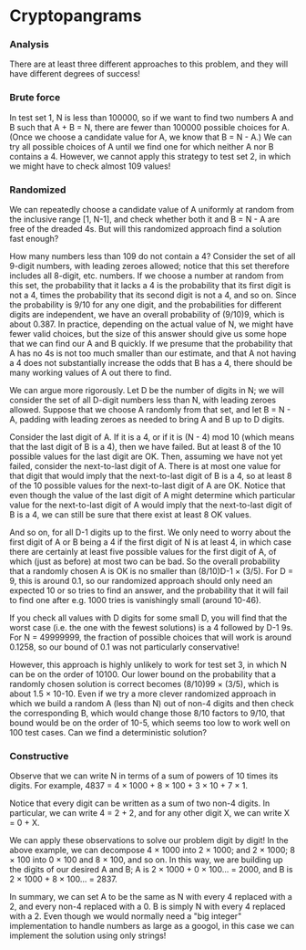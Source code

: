 # Cryptopangrams

### Analysis
There are at least three different approaches to this problem, and they will have different degrees of success!

### Brute force
In test set 1, N is less than 100000, so if we want to find two numbers A and B such that A + B = N, there are fewer than 100000 possible choices for A. (Once we choose a candidate value for A, we know that B = N - A.) We can try all possible choices of A until we find one for which neither A nor B contains a 4. However, we cannot apply this strategy to test set 2, in which we might have to check almost 109 values!

### Randomized
We can repeatedly choose a candidate value of A uniformly at random from the inclusive range [1, N-1], and check whether both it and B = N - A are free of the dreaded 4s. But will this randomized approach find a solution fast enough?

How many numbers less than 109 do not contain a 4? Consider the set of all 9-digit numbers, with leading zeroes allowed; notice that this set therefore includes all 8-digit, etc. numbers. If we choose a number at random from this set, the probability that it lacks a 4 is the probability that its first digit is not a 4, times the probability that its second digit is not a 4, and so on. Since the probability is 9/10 for any one digit, and the probabilities for different digits are independent, we have an overall probability of (9/10)9, which is about 0.387. In practice, depending on the actual value of N, we might have fewer valid choices, but the size of this answer should give us some hope that we can find our A and B quickly. If we presume that the probability that A has no 4s is not too much smaller than our estimate, and that A not having a 4 does not substantially increase the odds that B has a 4, there should be many working values of A out there to find.

We can argue more rigorously. Let D be the number of digits in N; we will consider the set of all D-digit numbers less than N, with leading zeroes allowed. Suppose that we choose A randomly from that set, and let B = N - A, padding with leading zeroes as needed to bring A and B up to D digits.

Consider the last digit of A. If it is a 4, or if it is (N - 4) mod 10 (which means that the last digit of B is a 4), then we have failed. But at least 8 of the 10 possible values for the last digit are OK. Then, assuming we have not yet failed, consider the next-to-last digit of A. There is at most one value for that digit that would imply that the next-to-last digit of B is a 4, so at least 8 of the 10 possible values for the next-to-last digit of A are OK. Notice that even though the value of the last digit of A might determine which particular value for the next-to-last digit of A would imply that the next-to-last digit of B is a 4, we can still be sure that there exist at least 8 OK values.

And so on, for all D-1 digits up to the first. We only need to worry about the first digit of A or B being a 4 if the first digit of N is at least 4, in which case there are certainly at least five possible values for the first digit of A, of which (just as before) at most two can be bad. So the overall probability that a randomly chosen A is OK is no smaller than (8/10)D-1 × (3/5). For D = 9, this is around 0.1, so our randomized approach should only need an expected 10 or so tries to find an answer, and the probability that it will fail to find one after e.g. 1000 tries is vanishingly small (around 10-46).

If you check all values with D digits for some small D, you will find that the worst case (i.e. the one with the fewest solutions) is a 4 followed by D-1 9s. For N = 49999999, the fraction of possible choices that will work is around 0.1258, so our bound of 0.1 was not particularly conservative!

However, this approach is highly unlikely to work for test set 3, in which N can be on the order of 10100. Our lower bound on the probability that a randomly chosen solution is correct becomes (8/10)99 × (3/5), which is about 1.5 × 10-10. Even if we try a more clever randomized approach in which we build a random A (less than N) out of non-4 digits and then check the corresponding B, which would change those 8/10 factors to 9/10, that bound would be on the order of 10-5, which seems too low to work well on 100 test cases. Can we find a deterministic solution?

### Constructive
Observe that we can write N in terms of a sum of powers of 10 times its digits. For example, 4837 = 4 × 1000 + 8 × 100 + 3 × 10 + 7 × 1.

Notice that every digit can be written as a sum of two non-4 digits. In particular, we can write 4 = 2 + 2, and for any other digit X, we can write X = 0 + X.

We can apply these observations to solve our problem digit by digit! In the above example, we can decompose 4 × 1000 into 2 × 1000; and 2 × 1000; 8 × 100 into 0 × 100 and 8 × 100, and so on. In this way, we are building up the digits of our desired A and B; A is 2 × 1000 + 0 × 100... = 2000, and B is 2 × 1000 + 8 × 100... = 2837.

In summary, we can set A to be the same as N with every 4 replaced with a 2, and every non-4 replaced with a 0. B is simply N with every 4 replaced with a 2. Even though we would normally need a "big integer" implementation to handle numbers as large as a googol, in this case we can implement the solution using only strings!
